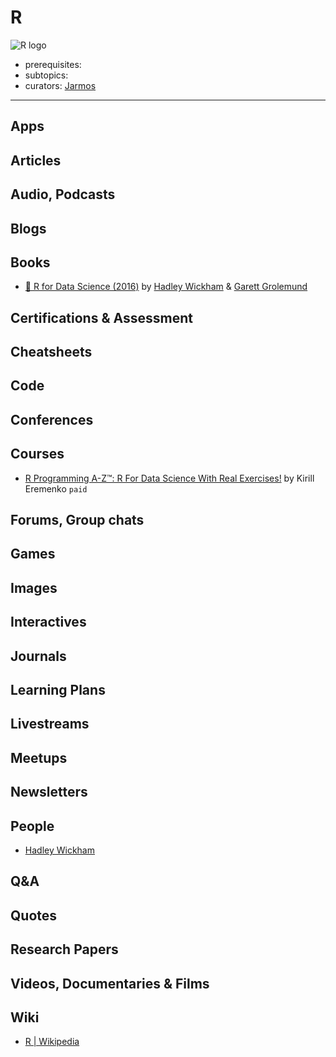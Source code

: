 # R

![R logo](https://www.r-project.org/logo/Rlogo.svg)

- prerequisites:
- subtopics:
- curators: [Jarmos](https://github.com/Jarmos-san)

------

## Apps

## Articles

## Audio, Podcasts

## Blogs

## Books

- [📖 R for Data Science (2016)](http://r4ds.had.co.nz/) by [Hadley Wickham](hadley.nz) & [Garett Grolemund](https://twitter.com/StatGarrett?ref_src=twsrc%5Egoogle%7Ctwcamp%5Eserp%7Ctwgr%5Eauthor)

## Certifications & Assessment

## Cheatsheets

## Code

## Conferences

## Courses

- [R Programming A-Z™: R For Data Science With Real Exercises!](https://www.udemy.com/share/1000DOBUQcclZbRXo=/) by Kirill Eremenko `paid`

## Forums, Group chats

## Games

## Images

## Interactives

## Journals

## Learning Plans

## Livestreams

## Meetups

## Newsletters

## People

- [Hadley Wickham](https://twitter.com/hadleywickham?lang=en)

## Q&A

## Quotes

## Research Papers

## Videos, Documentaries & Films

## Wiki

- [R | Wikipedia](https://en.wikipedia.org/wiki/R_(programming_language))
